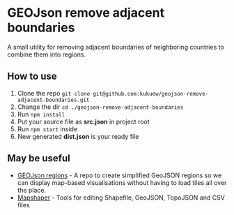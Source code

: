 # GEOJson remove adjacent boundaries

A small utility for removing adjacent boundaries of neighboring countries to combine them into regions.

## How to use

1. Clone the repo `git clone git@github.com:kukuew/geojson-remove-adjacent-boundaries.git`
2. Change the dir `cd ./geojson-remove-adjacent-boundaries`
3. Run `npm install`
4. Put your source file as **src.json** in project root
5. Run `npm start` inside 
6. New generated **dist.json** is your ready file

## May be useful

- [GEOJson regions](https://github.com/AshKyd/geojson-regions) - A repo to create simplified GeoJSON regions so we can display map-based visualisations without having to load tiles all over the place.
- [Mapshaper](https://github.com/mbloch/mapshaper) - Tools for editing Shapefile, GeoJSON, TopoJSON and CSV files